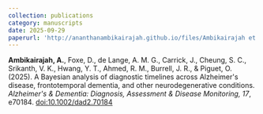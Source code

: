 ```yaml
---
collection: publications
category: manuscripts
date: 2025-09-29
paperurl: 'http://ananthanambikairajah.github.io/files/Ambikairajah et al_2025_A Bayesian analysis of diagnostic timelines across Alzheimer's disease, frontotemporal dementia.pdf'
---
```

<b>Ambikairajah, A.</b>, Foxe, D., de Lange, A. M. G., Carrick, J., Cheung, S. C., Srikanth, V. K., Hwang, Y. T., Ahmed, R. M., Burrell, J. R., & Piguet, O. (2025). A Bayesian analysis of diagnostic timelines across Alzheimer's disease, frontotemporal dementia, and other neurodegenerative conditions. <i>Alzheimer's & Dementia: Diagnosis, Assessment & Disease Monitoring, 17</i>, e70184. [doi:10.1002/dad2.70184](https://doi.org/10.1002/dad2.70184)